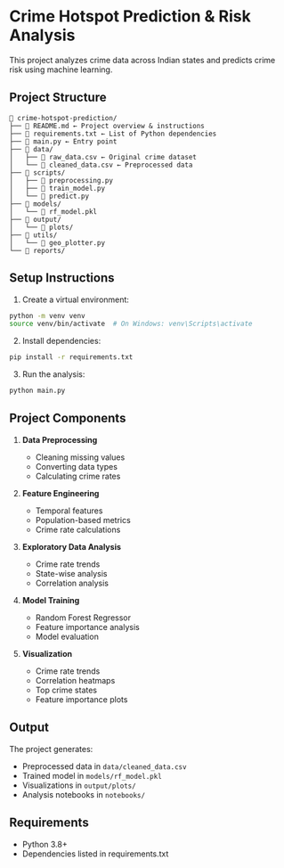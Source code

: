 # Crime Hotspot Prediction & Risk Analysis

This project analyzes crime data across Indian states and predicts crime risk using machine learning.

## Project Structure
```
📁 crime-hotspot-prediction/
├── 📄 README.md ← Project overview & instructions
├── 📄 requirements.txt ← List of Python dependencies
├── 📄 main.py ← Entry point
├── 📁 data/
│   ├── 📄 raw_data.csv ← Original crime dataset
│   └── 📄 cleaned_data.csv ← Preprocessed data
├── 📁 scripts/
│   ├── 📄 preprocessing.py
│   ├── 📄 train_model.py
│   └── 📄 predict.py
├── 📁 models/
│   └── 📄 rf_model.pkl
├── 📁 output/
│   └── 📁 plots/
├── 📁 utils/
│   └── 📄 geo_plotter.py
└── 📁 reports/
```

## Setup Instructions

1. Create a virtual environment:
```bash
python -m venv venv
source venv/bin/activate  # On Windows: venv\Scripts\activate
```

2. Install dependencies:
```bash
pip install -r requirements.txt
```

3. Run the analysis:
```bash
python main.py
```

## Project Components

1. **Data Preprocessing**
   - Cleaning missing values
   - Converting data types
   - Calculating crime rates

2. **Feature Engineering**
   - Temporal features
   - Population-based metrics
   - Crime rate calculations

3. **Exploratory Data Analysis**
   - Crime rate trends
   - State-wise analysis
   - Correlation analysis

4. **Model Training**
   - Random Forest Regressor
   - Feature importance analysis
   - Model evaluation

5. **Visualization**
   - Crime rate trends
   - Correlation heatmaps
   - Top crime states
   - Feature importance plots

## Output

The project generates:
- Preprocessed data in `data/cleaned_data.csv`
- Trained model in `models/rf_model.pkl`
- Visualizations in `output/plots/`
- Analysis notebooks in `notebooks/`

## Requirements
- Python 3.8+
- Dependencies listed in requirements.txt 
